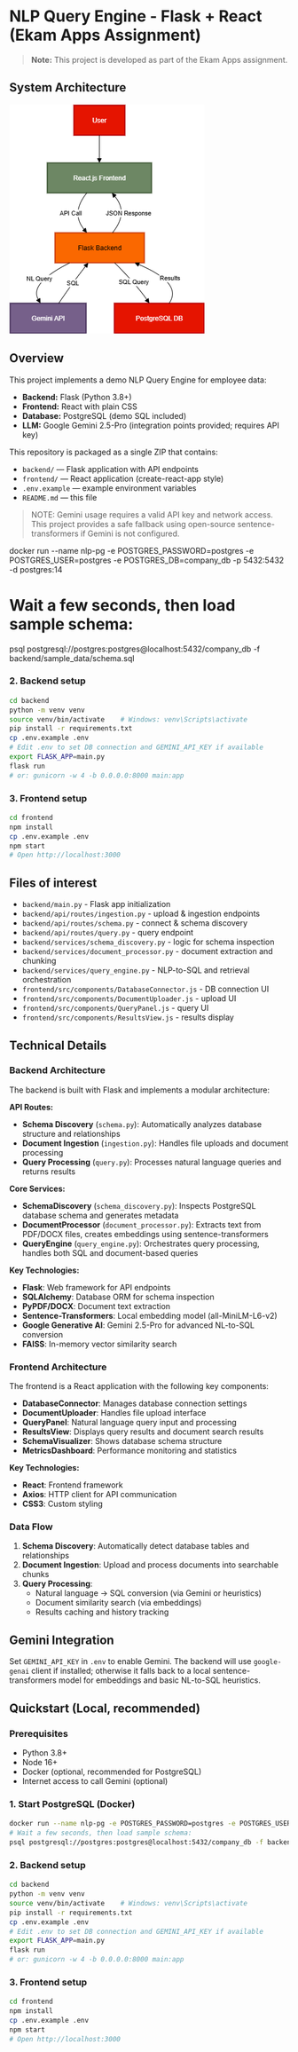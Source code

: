 # NLP Query Engine - Flask + React (Ekam Apps Assignment)

> **Note:** This project is developed as part of the Ekam Apps assignment.

## System Architecture

![System Architecture](https://raw.githubusercontent.com/051188-rk//NLP-Query-Engine-for-Employee-Data/main/frontend/public/ss.png)

## Overview

This project implements a demo NLP Query Engine for employee data:
- **Backend:** Flask (Python 3.8+)
- **Frontend:** React with plain CSS
- **Database:** PostgreSQL (demo SQL included)
- **LLM:** Google Gemini 2.5-Pro (integration points provided; requires API key)

This repository is packaged as a single ZIP that contains:
- `backend/` — Flask application with API endpoints
- `frontend/` — React application (create-react-app style)
- `.env.example` — example environment variables
- `README.md` — this file

> NOTE: Gemini usage requires a valid API key and network access. This project provides a safe fallback using open-source sentence-transformers if Gemini is not configured.

docker run --name nlp-pg -e POSTGRES_PASSWORD=postgres -e POSTGRES_USER=postgres -e POSTGRES_DB=company_db -p 5432:5432 -d postgres:14
# Wait a few seconds, then load sample schema:
psql postgresql://postgres:postgres@localhost:5432/company_db -f backend/sample_data/schema.sql

### 2. Backend setup
```bash
cd backend
python -m venv venv
source venv/bin/activate    # Windows: venv\Scripts\activate
pip install -r requirements.txt
cp .env.example .env
# Edit .env to set DB connection and GEMINI_API_KEY if available
export FLASK_APP=main.py
flask run
# or: gunicorn -w 4 -b 0.0.0.0:8000 main:app
```

### 3. Frontend setup
```bash
cd frontend
npm install
cp .env.example .env
npm start
# Open http://localhost:3000
```

## Files of interest
- `backend/main.py` - Flask app initialization
- `backend/api/routes/ingestion.py` - upload & ingestion endpoints
- `backend/api/routes/schema.py` - connect & schema discovery
- `backend/api/routes/query.py` - query endpoint
- `backend/services/schema_discovery.py` - logic for schema inspection
- `backend/services/document_processor.py` - document extraction and chunking
- `backend/services/query_engine.py` - NLP-to-SQL and retrieval orchestration
- `frontend/src/components/DatabaseConnector.js` - DB connection UI
- `frontend/src/components/DocumentUploader.js` - upload UI
- `frontend/src/components/QueryPanel.js` - query UI
- `frontend/src/components/ResultsView.js` - results display

## Technical Details

### Backend Architecture
The backend is built with Flask and implements a modular architecture:

**API Routes:**
- **Schema Discovery** (`schema.py`): Automatically analyzes database structure and relationships
- **Document Ingestion** (`ingestion.py`): Handles file uploads and document processing
- **Query Processing** (`query.py`): Processes natural language queries and returns results

**Core Services:**
- **SchemaDiscovery** (`schema_discovery.py`): Inspects PostgreSQL database schema and generates metadata
- **DocumentProcessor** (`document_processor.py`): Extracts text from PDF/DOCX files, creates embeddings using sentence-transformers
- **QueryEngine** (`query_engine.py`): Orchestrates query processing, handles both SQL and document-based queries

**Key Technologies:**
- **Flask**: Web framework for API endpoints
- **SQLAlchemy**: Database ORM for schema inspection
- **PyPDF/DOCX**: Document text extraction
- **Sentence-Transformers**: Local embedding model (all-MiniLM-L6-v2)
- **Google Generative AI**: Gemini 2.5-Pro for advanced NL-to-SQL conversion
- **FAISS**: In-memory vector similarity search

### Frontend Architecture
The frontend is a React application with the following key components:

- **DatabaseConnector**: Manages database connection settings
- **DocumentUploader**: Handles file upload interface
- **QueryPanel**: Natural language query input and processing
- **ResultsView**: Displays query results and document search results
- **SchemaVisualizer**: Shows database schema structure
- **MetricsDashboard**: Performance monitoring and statistics

**Key Technologies:**
- **React**: Frontend framework
- **Axios**: HTTP client for API communication
- **CSS3**: Custom styling

### Data Flow
1. **Schema Discovery**: Automatically detect database tables and relationships
2. **Document Ingestion**: Upload and process documents into searchable chunks
3. **Query Processing**:
   - Natural language → SQL conversion (via Gemini or heuristics)
   - Document similarity search (via embeddings)
   - Results caching and history tracking

## Gemini Integration
Set `GEMINI_API_KEY` in `.env` to enable Gemini. The backend will use `google-genai` client if installed; otherwise it falls back to a local sentence-transformers model for embeddings and basic NL-to-SQL heuristics.

## Quickstart (Local, recommended)

### Prerequisites
- Python 3.8+
- Node 16+
- Docker (optional, recommended for PostgreSQL)
- Internet access to call Gemini (optional)

### 1. Start PostgreSQL (Docker)
```bash
docker run --name nlp-pg -e POSTGRES_PASSWORD=postgres -e POSTGRES_USER=postgres -e POSTGRES_DB=company_db -p 5432:5432 -d postgres:14
# Wait a few seconds, then load sample schema:
psql postgresql://postgres:postgres@localhost:5432/company_db -f backend/sample_data/schema.sql
```

### 2. Backend setup
```bash
cd backend
python -m venv venv
source venv/bin/activate    # Windows: venv\Scripts\activate
pip install -r requirements.txt
cp .env.example .env
# Edit .env to set DB connection and GEMINI_API_KEY if available
export FLASK_APP=main.py
flask run
# or: gunicorn -w 4 -b 0.0.0.0:8000 main:app
```

### 3. Frontend setup
```bash
cd frontend
npm install
cp .env.example .env
npm start
# Open http://localhost:3000
